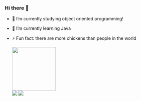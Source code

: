 ### Hi there 👋

- 🔭 I’m currently studying object oriented programming!
- 🌱 I’m currently learning Java
- ⚡ Fun fact: there are more chickens than people in the world

  <div align="left">
    <a href="https://github.com/rafaballerini">
    <img height="140em" src="https://github-readme-stats.vercel.app/api?username=MasterQuesh&show_icons=true&theme=dark&include_all_commits=true&count_private=true"/>
  </div> 
  <div>
    <a href="https://instagram.com/fallzinnnnn" target="_blank"><img src="https://img.shields.io/badge/-Instagram-%23E4405F?style=for-the-badge&logo=instagram&logoColor=white" target="_blank"></a>
    	<a href="https://www.twitch.tv/fallzinnnnn" target="_blank"><img src="https://img.shields.io/badge/Twitch-9146FF?style=for-the-badge&logo=twitch&logoColor=white" target="_blank"></a>
  </div>
